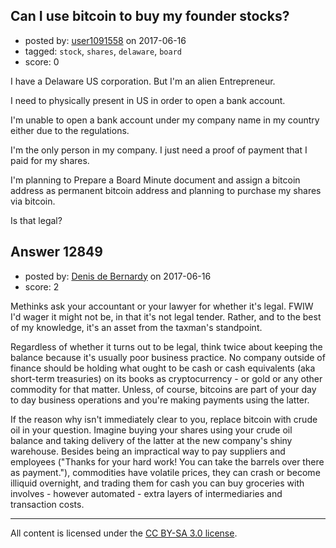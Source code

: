 ## Can I use bitcoin to buy my founder stocks?

- posted by: [user1091558](https://stackexchange.com/users/1098507/user1091558) on 2017-06-16
- tagged: `stock`, `shares`, `delaware`, `board`
- score: 0

<p>I have a Delaware US corporation. But I'm an alien Entrepreneur.</p>

<p>I need to physically present in US in order to open a bank account.</p>

<p>I'm unable to open a bank account under my company name in my country either due to the regulations.</p>

<p>I'm the only person in my company. I just need a proof of payment that I paid for my shares.</p>

<p>I'm planning to Prepare a Board Minute document and assign a bitcoin address as permanent bitcoin address and planning to purchase my shares via bitcoin.</p>

<p>Is that legal?</p>



## Answer 12849

- posted by: [Denis de Bernardy](https://stackexchange.com/users/182468/denis-de-bernardy) on 2017-06-16
- score: 2

<p>Methinks ask your accountant or your lawyer for whether it's legal. FWIW I'd wager it might not be, in that it's not legal tender. Rather, and to the best of my knowledge, it's an asset from the taxman's standpoint.</p>

<p>Regardless of whether it turns out to be legal, think twice about keeping the balance because it's usually poor business practice. No company outside of finance should be holding what ought to be cash or cash equivalents (aka short-term treasuries) on its books as cryptocurrency - or gold or any other commodity for that matter. Unless, of course, bitcoins are part of your day to day business operations and you're making payments using the latter.</p>

<p>If the reason why isn't immediately clear to you, replace bitcoin with crude oil in your question. Imagine buying your shares using your crude oil balance and taking delivery of the latter at the new company's shiny warehouse. Besides being an impractical way to pay suppliers and employees ("Thanks for your hard work! You can take the barrels over there as payment."), commodities have volatile prices, they can crash or become illiquid overnight, and trading them for cash you can buy groceries with involves - however automated - extra layers of intermediaries and transaction costs.</p>




---

All content is licensed under the [CC BY-SA 3.0 license](https://creativecommons.org/licenses/by-sa/3.0/).
